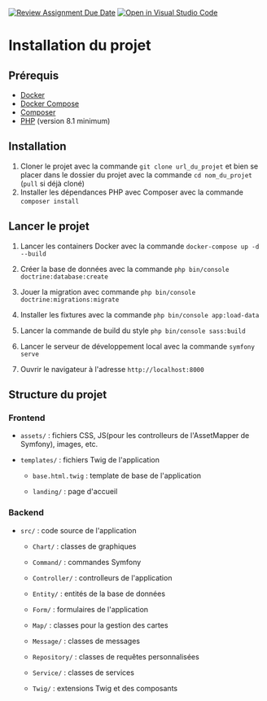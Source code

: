 [![Review Assignment Due Date](https://classroom.github.com/assets/deadline-readme-button-22041afd0340ce965d47ae6ef1cefeee28c7c493a6346c4f15d667ab976d596c.svg)](https://classroom.github.com/a/v_1A_eqe)
[![Open in Visual Studio Code](https://classroom.github.com/assets/open-in-vscode-2e0aaae1b6195c2367325f4f02e2d04e9abb55f0b24a779b69b11b9e10269abc.svg)](https://classroom.github.com/online_ide?assignment_repo_id=16555715&assignment_repo_type=AssignmentRepo)

# Installation du projet

## Prérequis

- [Docker](https://docs.docker.com/install/)
- [Docker Compose](https://docs.docker.com/compose/install/)
- [Composer](https://getcomposer.org/download/)
- [PHP](https://www.php.net/downloads) (version 8.1 minimum)

## Installation

1. Cloner le projet avec la commande `git clone url_du_projet` et bien se placer dans le dossier du projet avec la commande `cd nom_du_projet` (`pull` si déjà cloné)
2. Installer les dépendances PHP avec Composer avec la commande `composer install`

## Lancer le projet

1. Lancer les containers Docker avec la commande `docker-compose up -d --build`

2. Créer la base de données avec la commande `php bin/console doctrine:database:create`

2. Jouer la migration avec commande `php bin/console doctrine:migrations:migrate`

3. Installer les fixtures avec la commande `php bin/console app:load-data`

4. Lancer la commande de build du style `php bin/console sass:build`

6. Lancer le serveur de développement local avec la commande `symfony serve`

7. Ouvrir le navigateur à l'adresse `http://localhost:8000`

## Structure du projet
### Frontend
- `assets/` : fichiers CSS, JS(pour les controlleurs de l'AssetMapper de Symfony), images, etc.

- `templates/` : fichiers Twig de l'application

  - `base.html.twig` : template de base de l'application

  - `landing/` : page d'accueil


### Backend
- `src/` : code source de l'application

  - `Chart/` : classes de graphiques

  - `Command/` : commandes Symfony

  - `Controller/` : controlleurs de l'application

  - `Entity/` : entités de la base de données

  - `Form/` : formulaires de l'application

  - `Map/` : classes pour la gestion des cartes

  - `Message/` : classes de messages

  - `Repository/` : classes de requêtes personnalisées

  - `Service/` : classes de services

  - `Twig/` : extensions Twig et des composants
